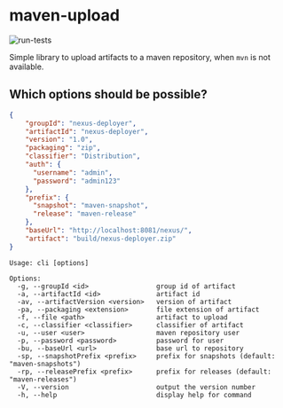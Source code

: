 # maven-upload
![run-tests](https://github.com/Auo/maven-upload/workflows/run-tests/badge.svg?branch=master)

Simple library to upload artifacts to a maven repository, when `mvn` is not available.

## Which options should be possible?
```json
{
    "groupId": "nexus-deployer",
    "artifactId": "nexus-deployer",
    "version": "1.0",
    "packaging": "zip",
    "classifier": "Distribution",
    "auth": {
      "username": "admin",
      "password": "admin123"
    },
    "prefix": {
      "snapshot": "maven-snapshot",
      "release": "maven-release"
    },
    "baseUrl": "http://localhost:8081/nexus/",
    "artifact": "build/nexus-deployer.zip"
}
```

```
Usage: cli [options]

Options:
  -g, --groupId <id>                 group id of artifact
  -a, --artifactId <id>              artifact id
  -av, --artifactVersion <version>   version of artifact
  -pa, --packaging <extension>       file extension of artifact
  -f, --file <path>                  artifact to upload
  -c, --classifier <classifier>      classifier of artifact
  -u, --user <user>                  maven repository user
  -p, --password <password>          password for user
  -bu, --baseUrl <url>               base url to repository
  -sp, --snapshotPrefix <prefix>     prefix for snapshots (default: "maven-snapshots")
  -rp, --releasePrefix <prefix>      prefix for releases (default: "maven-releases")
  -V, --version                      output the version number
  -h, --help                         display help for command
```
